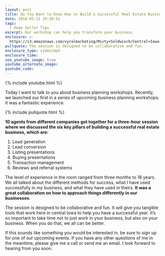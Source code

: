 ```yaml
---
layout: post
title: Do You Want to Know How to Build a Successful Real Estate Business?
date: 2018-05-21 19:28:51
tags:
  - Home Seller Tips
excerpt: Our workshop can help you transform your business
enclosure: >-
  https://s3.amazonaws.com/vyralmarketing/Misty+Soldwisch/Central+Iowa+Real+Estate-+Do+You+Want+to+Know+How+to+Build+a+Successful+Real+Estate+Business%253F.mp4
pullquote: The session is designed to be collaborative and fun.
enclosure_type: video/mp4
enclosure_time:
use_youtube_image: true
youtube_alternate_image:
youtube_code:
---
```


{% include youtube.html %}

Today I want to talk to you about business planning workshops. Recently, we launched our first in a series of upcoming business planning workshops. It was a fantastic experience.

{% include pullquote.html %}

**10 agents from different companies got together for a three-hour session where we discussed the six key pillars of building a successful real estate business, which are:**

1. Lead generation
2. Lead conversion
3. Listing presentations
4. Buying presentations
5. Transaction management
6. Reviews and referral systems

The level of experience in the room ranged from three months to 18 years. We all talked about the different methods for success, what I have used successfully in my business, and what they have used in theirs. **It was a great collaboration on how to approach things differently in our businesses**.

The session is designed to be collaborative and fun. It will give you tangible tools that work here in central Iowa to help you have a successful year. It’s so important to take time not to just work in your business, but also on your business. When you do that, we all can be better.

If this sounds like something you would be interested in, be sure to sign up for one of our upcoming events. If you have any other questions of me in the meantime, please give me a call or send me an email. I look forward to hearing from you soon.